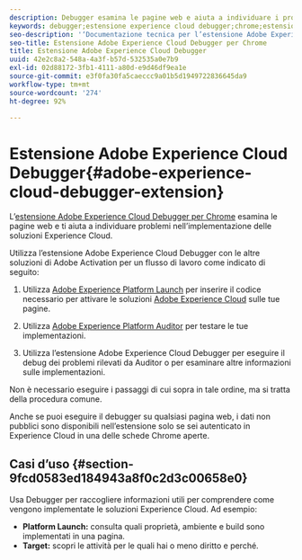 ```yaml
---
description: Debugger esamina le pagine web e aiuta a individuare i problemi relativi all’implementazione delle soluzioni Experience Cloud
keywords: debugger;estensione experience cloud debugger;chrome;estensione
seo-description: '‘Documentazione tecnica per l’estensione Adobe Experience Cloud Debugger Chrome: esamina le pagine web e illustra i problemi con le implementazioni delle soluzioni Experience Cloud’'
seo-title: Estensione Adobe Experience Cloud Debugger per Chrome
title: Estensione Adobe Experience Cloud Debugger
uuid: 42e2c8a2-548a-4a3f-b57d-532535a0e7b9
exl-id: 02d88172-3fb1-4111-a80d-e9d46df9ea1e
source-git-commit: e3f0fa30fa5caeccc9a01b5d1949722836645da9
workflow-type: tm+mt
source-wordcount: '274'
ht-degree: 92%

---
```


# Estensione Adobe Experience Cloud Debugger{#adobe-experience-cloud-debugger-extension}

L’[estensione Adobe Experience Cloud Debugger per Chrome](https://chrome.google.com/webstore/detail/adobe-experience-cloud-de/ocdmogmohccmeicdhlhhgepeaijenapj) esamina le pagine web e ti aiuta a individuare problemi nell’implementazione delle soluzioni Experience Cloud.

Utilizza l’estensione Adobe Experience Cloud Debugger con le altre soluzioni di Adobe Activation per un flusso di lavoro come indicato di seguito:

1. Utilizza [Adobe Experience Platform Launch](https://experienceleague.adobe.com/docs/launch/using/home.html?lang=it) per inserire il codice necessario per attivare le soluzioni [Adobe Experience Cloud](https://experienceleague.adobe.com/docs/home.html) sulle tue pagine.

1. Utilizza [Adobe Experience Platform Auditor](https://docs.adobe.com/content/help/it-IT/auditor/using/overview.html) per testare le tue implementazioni.
1. Utilizza l’estensione Adobe Experience Cloud Debugger per eseguire il debug dei problemi rilevati da Auditor o per esaminare altre informazioni sulle implementazioni.

Non è necessario eseguire i passaggi di cui sopra in tale ordine, ma si tratta della procedura comune.

Anche se puoi eseguire il debugger su qualsiasi pagina web, i dati non pubblici sono disponibili nell’estensione solo se sei autenticato in Experience Cloud in una delle schede Chrome aperte.

## Casi d’uso {#section-9fcd0583ed184943a8f0c2d3c00658e0}

Usa Debugger per raccogliere informazioni utili per comprendere come vengono implementate le soluzioni Experience Cloud. Ad esempio:

* **Platform Launch:** consulta quali proprietà, ambiente e build sono implementati in una pagina.
* **Target:** scopri le attività per le quali hai o meno diritto e perché.
